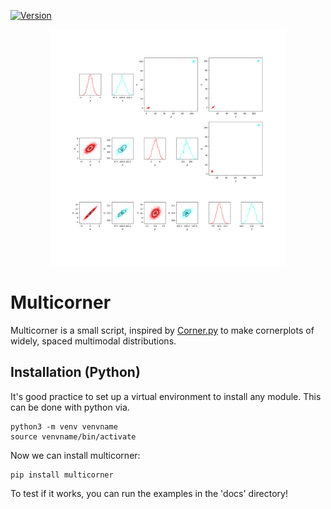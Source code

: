 [![Version](https://img.shields.io/badge/multicorner-v1.0.0-green.svg?style=flat)](https://multicorner.readthedocs.io/en/latest/index.html)

<p align="center">
  <img src="paper/multicornerplot.png" alt="A multicorner plot" width="75%">
</p>

# Multicorner

Multicorner is a small script, inspired by [Corner.py](https://github.com/dfm/corner.py) to make cornerplots of widely, spaced multimodal distributions.

## Installation (Python)

It's good practice to set up a virtual environment to install any module. This can be done with python via. 

    python3 -m venv venvname
    source venvname/bin/activate

Now we can install multicorner:

    pip install multicorner

To test if it works, you can run the examples in the 'docs' directory!
